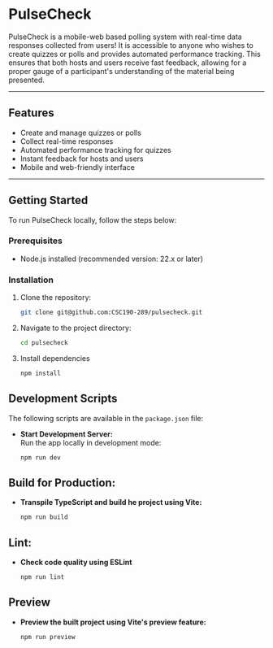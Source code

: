 # PulseCheck

PulseCheck is a mobile-web based polling system with real-time data responses collected from users! It is accessible to anyone who wishes to create quizzes or polls and provides automated performance tracking. This ensures that both hosts and users receive fast feedback, allowing for a proper gauge of a participant's understanding of the material being presented.

---

## Features
- Create and manage quizzes or polls
- Collect real-time responses
- Automated performance tracking for quizzes
- Instant feedback for hosts and users
- Mobile and web-friendly interface

---

## Getting Started
To run PulseCheck locally, follow the steps below:

### Prerequisites
- Node.js installed (recommended version: 22.x or later)

### Installation

1. Clone the repository:
   ```bash
   git clone git@github.com:CSC190-289/pulsecheck.git
   ```
2. Navigate to the project directory:
    ```bash
    cd pulsecheck
    ```
3. Install dependencies
    ```bash
    npm install
    ```
## Development Scripts

The following scripts are available in the `package.json` file:

- **Start Development Server:**  
  Run the app locally in development mode:  
    ```bash
    npm run dev
    ```
## Build for Production:
- **Transpile TypeScript and build he project using Vite:**
    ```bash
    npm run build
    ```
## Lint:
- **Check code quality using ESLint**
    ```bash
    npm run lint
    ```

## Preview
- **Preview the built project using Vite's preview feature:**
    ```bash
    npm run preview
    ```